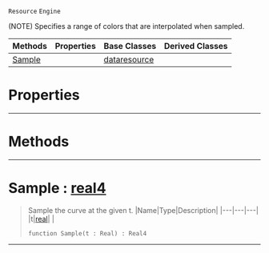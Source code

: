  `Resource` `Engine`



(NOTE) Specifies a range of colors that are interpolated when sampled.

|Methods|Properties|Base Classes|Derived Classes|
|---|---|---|---|
|[ Sample](colorgradient.md#sample-zilch-engine-docum)| |[dataresource](dataresource.md)| |


 #  Properties


---  
 #  Methods


---  
 #  Sample : [real4](../nada_base_types/real4.md)

> Sample the curve at the given t.
> |Name|Type|Description|
> |---|---|---|
> |t|[real](../nada_base_types/real.md)| |
> ``` lang=cpp, name=Nada
> function Sample(t : Real) : Real4
> ``` 


---  
 

 